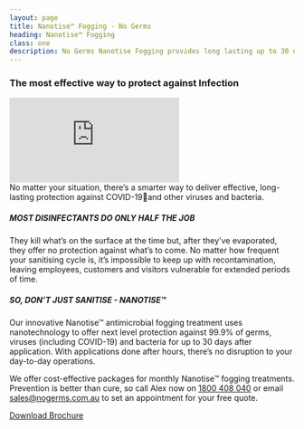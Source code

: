 ```yaml
---
layout: page
title: Nanotise™ Fogging - No Germs
heading: Nanotise™ Fogging
class: one
description: No Germs Nanotise Fogging provides long lasting up to 30 day protection for your home or office.
---
```


<div class="commercial container pt-80 pb-60">
  <div class="row">
      <div class="col-md-12">
          <div class="service-details mb-30">
              <h3>The most effective way to protect against Infection</h3>
          </div>
      </div>
  </div>
  <div class="row">
      <div class="embed-responsive embed-responsive-16by9">
          <iframe class="embed-responsive-item" src="https://www.youtube.com/embed/iL9AjeoVaUQ" title="No Germs Nanotise" frameborder="0" allow="accelerometer; autoplay; clipboard-write; encrypted-media; gyroscope; picture-in-picture" allowfullscreen></iframe>
      </div>
  </div>
  <div class="row pb-20">
    <div class="col-lg-12">
    No matter your situation, there’s a smarter way to deliver effective, long-lasting protection against COVID-19and other viruses and bacteria.
    </div>
  </div>
  <div class="row">
    <div class="col-xl-6 col-lg-6 col-sm-12">
      <div class="service-details mb-40">
        <h5>MOST DISINFECTANTS DO ONLY HALF THE JOB</h5>
        <p>They kill what’s on the surface at the time but, after they’ve evaporated, they offer no  protection against what’s to come. No matter  how frequent your sanitising cycle is, it’s  impossible to keep up with recontamination,  leaving employees, customers and visitors vulnerable for extended periods of time.</p>
        <h5>SO, DON’T JUST SANITISE - NANOTISE™</h5>
        <p>Our innovative Nanotise™ antimicrobial fogging treatment uses nanotechnology to offer next level protection against 99.9% of germs, viruses (including COVID-19) and bacteria for up to 30 days after application.  With applications done after hours, there’s no disruption to your day-to-day operations.</p>
      </div>
    </div>
     <div class="col-xl-6 col-lg-6 col-sm-12">
        <div class="row">
          <!--<div class="col-sm-6">
            <div class="row">
                  <div class="col-4 col-sm-4 col-xs-4">
                      <div class="feature-img">
                        <img src="/assets/img/icons/calendar.png" class="img-fluid" alt="">
                      </div>
                  </div>
                  <div class="col-8 col-sm-8 col-xs-8">
                    <div class="feature-text">
                      <p>ANTIMICROBIAL TREATMENT THAT LASTS 30 DAYS</p>
                    </div>
                  </div>
            </div>
          </div>              
          <div class="col-sm-6">
            <div class="row">
                <div class="col-4 col-sm-4 col-xs-4">
                    <div class="feature-img">
                      <img src="/assets/img/icons/calendar.png" class="img-fluid" alt="">
                    </div>
                </div>
                <div class="col-8 col-sm-8 col-xs-8">
                  <div class="feature-text">
                    <p>ANTIMICROBIAL TREATMENT THAT LASTS 30 DAYS</p>
                  </div>
                </div>
            </div>  
          </div> -->
      </div>
      <div class="row">
        <div class="col-12 promo">
        <p>We offer cost-effective packages for  monthly Nanotise™ fogging treatments. Prevention is better than cure, so call  Alex now on <a href="#" class="">1800 408 040</a> or email <a href="mailto:sales@nogerms.com.au?subject=Quote Request" class="">sales@nogerms.com.au</a> to set an appointment for your free quote.</p>
        </div>
      </div>
      <div class="row">
        <div class="col-12">
        <a href="/assets/pdf/NoGermsBrochure_12Jun21.pdf" class="btn">Download Brochure</a>
      </div>
    </div>
  </div>
</div>
